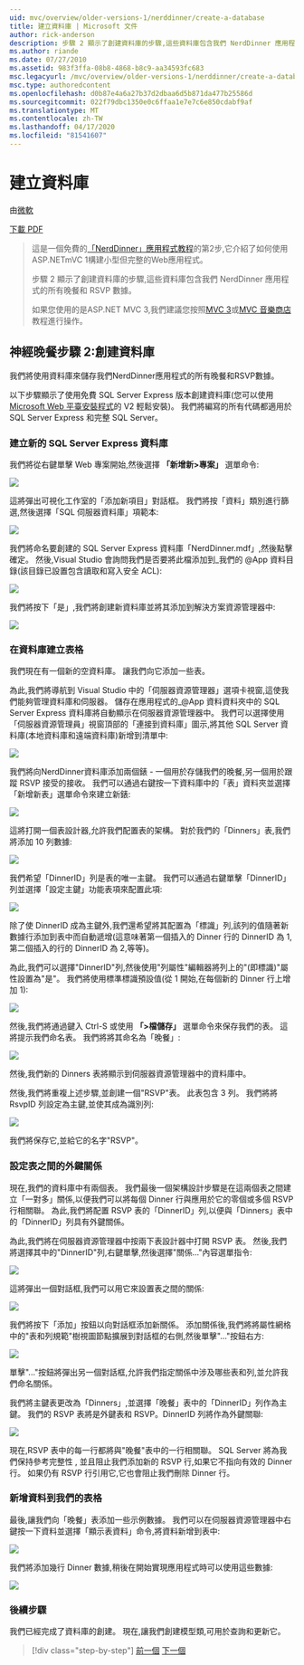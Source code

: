 ```yaml
---
uid: mvc/overview/older-versions-1/nerddinner/create-a-database
title: 建立資料庫 | Microsoft 文件
author: rick-anderson
description: 步驟 2 顯示了創建資料庫的步驟,這些資料庫包含我們 NerdDinner 應用程式的所有晚餐和 RSVP 數據。
ms.author: riande
ms.date: 07/27/2010
ms.assetid: 983f3ffa-08b8-4868-b8c9-aa34593fc683
msc.legacyurl: /mvc/overview/older-versions-1/nerddinner/create-a-database
msc.type: authoredcontent
ms.openlocfilehash: d0b87e4a6a27b37d2dbaa6d5b871da477b25586d
ms.sourcegitcommit: 022f79dbc1350e0c6ffaa1e7e7c6e850cdabf9af
ms.translationtype: MT
ms.contentlocale: zh-TW
ms.lasthandoff: 04/17/2020
ms.locfileid: "81541607"
---
```

# <a name="create-a-database"></a>建立資料庫

由[微軟](https://github.com/microsoft)

[下載 PDF](http://aspnetmvcbook.s3.amazonaws.com/aspnetmvc-nerdinner_v1.pdf)

> 這是一個免費的[「NerdDinner」應用程式教程](introducing-the-nerddinner-tutorial.md)的第2步,它介紹了如何使用 ASP.NETmVC 1構建小型但完整的Web應用程式。
> 
> 步驟 2 顯示了創建資料庫的步驟,這些資料庫包含我們 NerdDinner 應用程式的所有晚餐和 RSVP 數據。
> 
> 如果您使用的是ASP.NET MVC 3,我們建議您按照[MVC 3](../../older-versions/getting-started-with-aspnet-mvc3/cs/intro-to-aspnet-mvc-3.md)或[MVC 音樂商店](../../older-versions/mvc-music-store/mvc-music-store-part-1.md)教程進行操作。

## <a name="nerddinner-step-2-creating-the-database"></a>神經晚餐步驟 2:創建資料庫

我們將使用資料庫來儲存我們NerdDinner應用程式的所有晚餐和RSVP數據。

以下步驟顯示了使用免費 SQL Server Express 版本創建資料庫(您可以使用[Microsoft Web 平臺安裝程式](https://www.microsoft.com/web/downloads/platform.aspx)的 V2 輕鬆安裝)。 我們將編寫的所有代碼都適用於 SQL Server Express 和完整 SQL Server。

### <a name="creating-a-new-sql-server-express-database"></a>建立新的 SQL Server Express 資料庫

我們將從右鍵單擊 Web 專案開始,然後選擇 **「新增新&gt;專案」** 選單命令:

![](create-a-database/_static/image1.png)

這將彈出可視化工作室的「添加新項目」對話框。 我們將按「資料」類別進行篩選,然後選擇「SQL 伺服器資料庫」項範本:

![](create-a-database/_static/image2.png)

我們將命名要創建的 SQL Server Express 資料庫「NerdDinner.mdf」,然後點擊確定。 然後,Visual Studio 會詢問我們是否要將此檔添加到\_我們的 @App 資料目錄(該目錄已設置包含讀取和寫入安全 ACL):

![](create-a-database/_static/image3.png)

我們將按下「是」,我們將創建新資料庫並將其添加到解決方案資源管理器中:

![](create-a-database/_static/image4.png)

### <a name="creating-tables-within-our-database"></a>在資料庫建立表格

我們現在有一個新的空資料庫。 讓我們向它添加一些表。

為此,我們將導航到 Visual Studio 中的「伺服器資源管理器」選項卡視窗,這使我們能夠管理資料庫和伺服器。 儲存在應用程式的\_@App 資料資料夾中的 SQL Server Express 資料庫將自動顯示在伺服器資源管理器中。 我們可以選擇使用「伺服器資源管理員」視窗頂部的「連接到資料庫」圖示,將其他 SQL Server 資料庫(本地資料庫和遠端資料庫)新增到清單中:

![](create-a-database/_static/image5.png)

我們將向NerdDinner資料庫添加兩個錶 - 一個用於存儲我們的晚餐,另一個用於跟蹤 RSVP 接受的接收。 我們可以通過右鍵按一下資料庫中的「表」資料夾並選擇「新增新表」選單命令來建立新錶:

![](create-a-database/_static/image6.png)

這將打開一個表設計器,允許我們配置表的架構。 對於我們的「Dinners」表,我們將添加 10 列數據:

![](create-a-database/_static/image7.png)

我們希望「DinnerID」列是表的唯一主鍵。 我們可以通過右鍵單擊「DinnerID」列並選擇「設定主鍵」功能表項來配置此項:

![](create-a-database/_static/image8.png)

除了使 DinnerID 成為主鍵外,我們還希望將其配置為「標識」列,該列的值隨著新數據行添加到表中而自動遞增(這意味著第一個插入的 Dinner 行的 DinnerID 為 1,第二個插入的行的 DinnerID 為 2,等等)。

為此,我們可以選擇"DinnerID"列,然後使用"列屬性"編輯器將列上的"(即標識)"屬性設置為"是"。 我們將使用標準標識預設值(從 1 開始,在每個新的 Dinner 行上增加 1):

![](create-a-database/_static/image9.png)

然後,我們將通過鍵入 Ctrl-S 或使用 **「&gt;檔儲存」** 選單命令來保存我們的表。 這將提示我們命名表。 我們將將其命名為「晚餐」:

![](create-a-database/_static/image10.png)

然後,我們新的 Dinners 表將顯示到伺服器資源管理器中的資料庫中。

然後,我們將重複上述步驟,並創建一個"RSVP"表。 此表包含 3 列。 我們將將 RsvpID 列設定為主鍵,並使其成為識別列:

![](create-a-database/_static/image11.png)

我們將保存它,並給它的名字"RSVP"。

### <a name="setting-up-a-foreign-key-relationship-between-tables"></a>設定表之間的外鍵關係

現在,我們的資料庫中有兩個表。 我們最後一個架構設計步驟是在這兩個表之間建立「一對多」關係,以便我們可以將每個 Dinner 行與應用於它的零個或多個 RSVP 行相關聯。 為此,我們將配置 RSVP 表的「DinnerID」列,以便與「Dinners」表中的「DinnerID」列具有外鍵關係。

為此,我們將在伺服器資源管理器中按兩下表設計器中打開 RSVP 表。 然後,我們將選擇其中的"DinnerID"列,右鍵單擊,然後選擇"關係..."內容選單指令:

![](create-a-database/_static/image12.png)

這將彈出一個對話框,我們可以用它來設置表之間的關係:

![](create-a-database/_static/image13.png)

我們將按下「添加」按鈕以向對話框添加新關係。 添加關係後,我們將將屬性網格中的"表和列規範"樹視圖節點擴展到對話框的右側,然後單擊"..."按鈕右方:

![](create-a-database/_static/image14.png)

單擊"..."按鈕將彈出另一個對話框,允許我們指定關係中涉及哪些表和列,並允許我們命名關係。

我們將主鍵表更改為「Dinners」,並選擇「晚餐」表中的「DinnerID」列作為主鍵。 我們的 RSVP 表將是外鍵表和 RSVP。DinnerID 列將作為外鍵關聯:

![](create-a-database/_static/image15.png)

現在,RSVP 表中的每一行都將與"晚餐"表中的一行相關聯。 SQL Server 將為我們保持參考完整性 , 並且阻止我們添加新的 RSVP 行,如果它不指向有效的 Dinner 行。 如果仍有 RSVP 行引用它,它也會阻止我們刪除 Dinner 行。

### <a name="adding-data-to-our-tables"></a>新增資料到我們的表格

最後,讓我們向「晚餐」表添加一些示例數據。 我們可以在伺服器資源管理器中右鍵按一下資料並選擇「顯示表資料」命令,將資料新增到表中:

![](create-a-database/_static/image16.png)

我們將添加幾行 Dinner 數據,稍後在開始實現應用程式時可以使用這些數據:

![](create-a-database/_static/image17.png)

### <a name="next-step"></a>後續步驟

我們已經完成了資料庫的創建。 現在,讓我們創建模型類,可用於查詢和更新它。

> [!div class="step-by-step"]
> [前一個](create-a-new-aspnet-mvc-project.md)
> [下一個](build-a-model-with-business-rule-validations.md)

